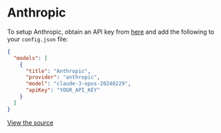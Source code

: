 # Anthropic

To setup Anthropic, obtain an API key from [here](https://www.anthropic.com/api) and add the following to your `config.json` file:

```json title="~/.continue/config.json"
{
  "models": [
    {
      "title": "Anthropic",
      "provider": "anthropic",
      "model": "claude-3-opus-20240229",
      "apiKey": "YOUR_API_KEY"
    }
  ]
}
```

[View the source](https://github.com/continuedev/continue/blob/main/core/llm/llms/Anthropic.ts)
